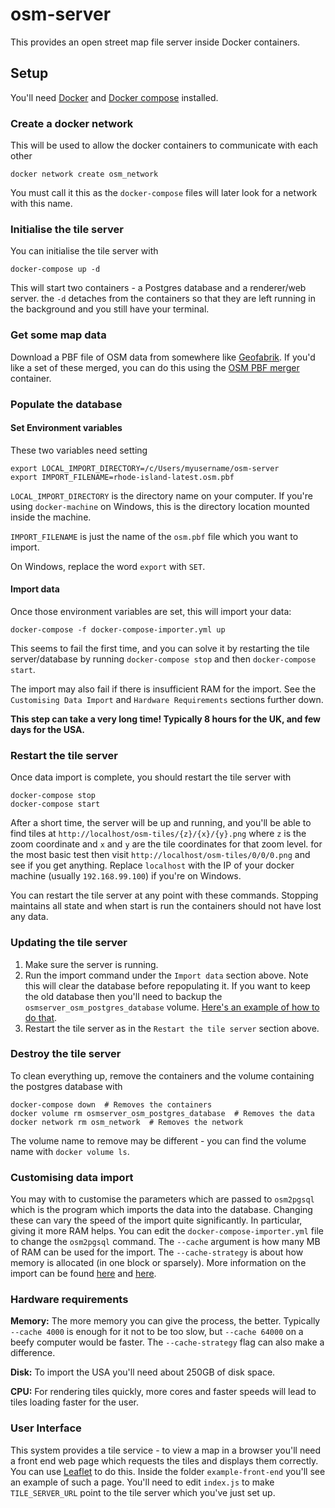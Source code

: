 # osm-server

This provides an open street map file server inside Docker containers.

## Setup
You'll need [Docker](https://www.docker.com/) and [Docker compose](https://docs.docker.com/compose/) installed.

### Create a docker network
This will be used to allow the docker containers to communicate with each other

`docker network create osm_network`

You must call it this as the `docker-compose` files will later look for a network with this name.

### Initialise the tile server
You can initialise the tile server with

`docker-compose up -d`

This will start two containers - a Postgres database and a renderer/web server. the `-d` detaches from the containers so that they are left running in the background and you still have your terminal.

### Get some map data
Download a PBF file of OSM data from somewhere like [Geofabrik](http://download.geofabrik.de/).
If you'd like a set of these merged, you can do this using the [OSM PBF merger](https://github.com/bwindsor/osm-pbf-merger) container.

### Populate the database
#### Set Environment variables
These two variables need setting
```
export LOCAL_IMPORT_DIRECTORY=/c/Users/myusername/osm-server
export IMPORT_FILENAME=rhode-island-latest.osm.pbf
```
`LOCAL_IMPORT_DIRECTORY` is the directory name on your computer. If you're using `docker-machine` on Windows, this is the directory location mounted inside the machine.

`IMPORT_FILENAME` is just the name of the `osm.pbf` file which you want to import.

On Windows, replace the word `export` with `SET`.

#### Import data
Once those environment variables are set, this will import your data:

`docker-compose -f docker-compose-importer.yml up`

This seems to fail the first time, and you can solve it by restarting the tile server/database by running `docker-compose stop` and then `docker-compose start`.

The import may also fail if there is insufficient RAM for the import. See the `Customising Data Import` and `Hardware Requirements` sections further down.

**This step can take a very long time! Typically 8 hours for the UK, and few days for the USA.**

### Restart the tile server
Once data import is complete, you should restart the tile server with

```
docker-compose stop
docker-compose start
```

After a short time, the server will be up and running, and you'll be able to find tiles at `http://localhost/osm-tiles/{z}/{x}/{y}.png` where `z` is the zoom coordinate and `x` and `y` are the tile coordinates for that zoom level. for the most basic test then visit `http://localhost/osm-tiles/0/0/0.png` and see if you get anything. Replace `localhost` with the IP of your docker machine (usually `192.168.99.100`) if you're on Windows.

You can restart the tile server at any point with these commands. Stopping maintains all state and when start is run the containers should not have lost any data.

### Updating the tile server
1. Make sure the server is running.
2. Run the import command under the `Import data` section above. Note this will clear the  database before repopulating it. If you want to keep the old database then you'll need to backup the `osmserver_osm_postgres_database` volume. [Here's an example of how to do that](https://loomchild.net/2017/03/26/backup-restore-docker-named-volumes/).
3. Restart the tile server as in the `Restart the tile server` section above.


### Destroy the tile server
To clean everything up, remove the containers and the volume containing the postgres database with
```
docker-compose down  # Removes the containers
docker volume rm osmserver_osm_postgres_database  # Removes the data
docker network rm osm_network  # Removes the network
```
The volume name to remove may be different - you can find the volume name with `docker volume ls`.

### Customising data import
You may with to customise the parameters which are passed to `osm2pgsql` which is the program which imports the data into the database. Changing these can vary the speed of the import quite significantly. In particular, giving it more RAM helps. You can edit the `docker-compose-importer.yml` file to change the `osm2pgsql` command. The `--cache` argument is how many MB of RAM can be used for the import. The `--cache-strategy` is about how memory is allocated (in one block or sparsely). More information on the import can be found [here](https://wiki.openstreetmap.org/wiki/Osm2pgsql#Optimization) and [here](http://www.volkerschatz.com/net/osm/osm2pgsql-usage.html).

### Hardware requirements
**Memory:** The more memory you can give the process, the better. Typically `--cache 4000` is enough for it not to be too slow, but `--cache 64000` on a beefy computer would be faster. The `--cache-strategy` flag can also make a difference.

**Disk:** To import the USA you'll need about 250GB of disk space.

**CPU:** For rendering tiles quickly, more cores and faster speeds will lead to tiles loading faster for the user.

### User Interface
This system provides a tile service - to view a map in a browser you'll need a front end web page which requests the tiles and displays them correctly. You can use [Leaflet](http://leafletjs.com/) to do this. Inside the folder `example-front-end` you'll see an example of such a page. You'll need to edit `index.js` to make `TILE_SERVER_URL` point to the tile server which you've just set up.